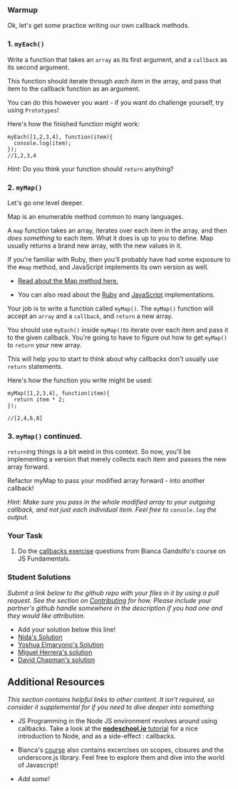 ### Warmup

Ok, let's get some practice writing our own callback methods.

### 1. `myEach()`
Write a function that takes an `array` as its first argument, and a `callback` as its second argument.  

This function should iterate through *each item* in the array, and pass that item to the callback function as an argument.

You can do this however you want - if you want do challenge yourself, try using `Prototypes`!

Here's how the finished function might work:

```language-javascript
myEach([1,2,3,4], function(item){
  console.log(item);
});
//1,2,3,4
```

*Hint:* Do you think your function should `return` anything?

### 2. `myMap()`

Let's go one level deeper.

Map is an enumerable method common to many languages.  

A `map` function takes an array, iterates over each item in the array, and then *does something* to each item.  What it does is up to you to define.  Map usually returns a brand new array, with the new values in it.

If you're familiar with Ruby, then you'll probably have had some exposure to the `#map` method, and JavaScript implements its own version as well.  

* [Read about the Map method here.](https://en.wikipedia.org/wiki/Map_(higher-order_function))

* You can also read about the [Ruby](http://stackoverflow.com/questions/12084507/what-does-the-map-method-do-in-ruby) and [JavaScript](https://developer.mozilla.org/en-US/docs/Web/JavaScript/Reference/Global_Objects/Array/map) implementations.

Your job is to write a function called `myMap()`.  The `myMap()` function will accept an `array` and a `callback`, and `return` a new array.  

You should use `myEach()` inside `myMap()`to iterate over each item and pass it to the given callback.  You're going to have to figure out how to get `myMap()` to `return` your new array.  

This will help you to start to think about why callbacks don't usually use `return` statements.

Here's how the function you write might be used:

```language-javascript
myMap([1,2,3,4], function(item){
  return item * 2;
});

//[2,4,6,8]
```

### 3. `myMap()` continued.

`return`ing things is a bit weird in this context.  So now, you'll be implementing a version that merely collects each item and passes the new array forward.

Refactor myMap to pass your modified array forward - into another callback!

*Hint: Make sure you pass in the whole modified array to your outgoing callback, and not just each individual item.  Feel free to `console.log` the output.*

### Your Task

1. Do the [callbacks exercise](https://github.com/bgando/functionalJS) questions from Bianca Gandolfo's course on JS Fundamentals.

### Student Solutions

*Submit a link below to the github repo with your files in it by using a pull request.  See the section on [Contributing](http://github.com/TheOdinProject/curriculum/blob/master/contributing.md) for how.  Please include your partner's github handle somewhere in the description if you had one and they would like attribution.*

* Add your solution below this line!
* [Nida's Solution](https://github.com/nidafarooqui/Callbacks/blob/master/callbacks.js)
* [Yoshua Elmaryono's Solution](https://github.com/dotm/functionalJS/blob/master/callbacks/callbackExercises.js)
* [Miguel Herrera's solution](https://github.com/migueloherrera/js-callbacks)
* [David Chapman's solution](https://github.com/davidchappy/odin_training_projects/tree/master/js-callback-methods)

## Additional Resources

*This section contains helpful links to other content. It isn't required, so consider it supplemental for if you need to dive deeper into something*

- JS Programming in the Node JS environment revolves around using callbacks.  Take a look at the [**nodeschool.io** tutorial](http://nodeschool.io/) for a nice introduction to Node, and as a side-effect : callbacks.

- Bianca's [course](https://github.com/bgando/functionalJS) also contains excercises on scopes, closures and the underscore.js library. Feel free to explore them and dive into the world of Javascript!

- *Add some!*
